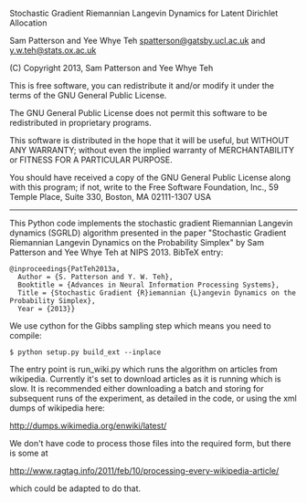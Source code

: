 Stochastic Gradient Riemannian Langevin Dynamics for Latent Dirichlet Allocation

Sam Patterson and Yee Whye Teh
spatterson@gatsby.ucl.ac.uk and y.w.teh@stats.ox.ac.uk

(C) Copyright 2013, Sam Patterson and Yee Whye Teh

This is free software, you can redistribute it and/or modify it under
the terms of the GNU General Public License.

The GNU General Public License does not permit this software to be
redistributed in proprietary programs.

This software is distributed in the hope that it will be useful, but
WITHOUT ANY WARRANTY; without even the implied warranty of
MERCHANTABILITY or FITNESS FOR A PARTICULAR PURPOSE.

You should have received a copy of the GNU General Public License
along with this program; if not, write to the Free Software
Foundation, Inc., 59 Temple Place, Suite 330, Boston, MA 02111-1307
USA

------------------------------------------------------------------------

This Python code implements the stochastic gradient Riemannian Langevin
dynamics (SGRLD) algorithm presented in the paper "Stochastic Gradient
Riemannian Langevin Dynamics on the Probability Simplex" by Sam Patterson
and Yee Whye Teh at NIPS 2013.  BibTeX entry:

    @inproceedings{PatTeh2013a, 
      Author = {S. Patterson and Y. W. Teh},
      Booktitle = {Advances in Neural Information Processing Systems},
      Title = {Stochastic Gradient {R}iemannian {L}angevin Dynamics on the Probability Simplex},
      Year = {2013}}

We use cython for the Gibbs sampling step which means you need to compile:

    $ python setup.py build_ext --inplace

The entry point is run_wiki.py which runs the algorithm on articles from
wikipedia. Currently it's set to download articles as it is running which
is slow. It is recommended either downloading a batch and storing for
subsequent runs of the experiment, as detailed in the code, or using the
xml dumps of wikipedia here:

http://dumps.wikimedia.org/enwiki/latest/

We don't have code to process those files into the required form, but there
is some at 

http://www.ragtag.info/2011/feb/10/processing-every-wikipedia-article/

which could be adapted to do that.
